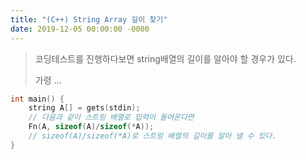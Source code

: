 ```yaml
---
title: "(C++) String Array 길이 찾기"
date: 2019-12-05 00:00:00 -0000
---
```


> 코딩테스트를 진행하다보면 string배열의 길이를 알아야 할 경우가 있다.
>
> 가령 ...

```cpp
int main() {
    string A[] = gets(stdin);
    // 다음과 같이 스트링 배열로 입력이 들어온다면
    Fn(A, sizeof(A)/sizeof(*A));
    // sizeof(A)/sizeof(*A)로 스트링 배열의 길이를 알아 낼 수 있다.
}
```